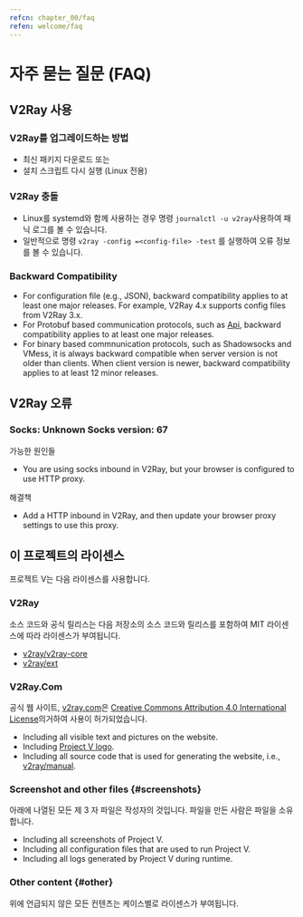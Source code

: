 ```yaml
---
refcn: chapter_00/faq
refen: welcome/faq
---
```


# 자주 묻는 질문 (FAQ)

## V2Ray 사용

### V2Ray를 업그레이드하는 방법

* 최신 패키지 다운로드 또는
* 설치 스크립트 다시 실행 (Linux 전용)

### V2Ray 충돌

* Linux를 systemd와 함께 사용하는 경우 명령 `journalctl -u v2ray`사용하여 패닉 로그를 볼 수 있습니다.
* 일반적으로 명령 `v2ray -config =<config-file> -test` 를 실행하여 오류 정보를 볼 수 있습니다.

### Backward Compatibility

* For configuration file (e.g., JSON), backward compatibility applies to at least one major releases. For example, V2Ray 4.x supports config files from V2Ray 3.x.
* For Protobuf based communication protocols, such as [Api](../api.md), backward compatibility applies to at least one major releases.
* For binary based commnunication protocols, such as Shadowsocks and VMess, it is always backward compatible when server version is not older than clients. When client version is newer, backward compatibility applies to at least 12 minor releases.

## V2Ray 오류

### Socks: Unknown Socks version: 67

가능한 원인들

* You are using socks inbound in V2Ray, but your browser is configured to use HTTP proxy.

해결책

* Add a HTTP inbound in V2Ray, and then update your browser proxy settings to use this proxy.

## 이 프로젝트의 라이센스

프로젝트 V는 다음 라이센스를 사용합니다.

### V2Ray

소스 코드와 공식 릴리스는 다음 저장소의 소스 코드와 릴리스를 포함하여 MIT 라이센스에 따라 라이센스가 부여됩니다.

* [v2ray/v2ray-core](https://www.github.com/v2ray/v2ray-core/)
* [v2ray/ext](https://www.github.com/v2ray/ext)

### V2Ray.Com

공식 웹 사이트, [v2ray.com](https://www.v2ray.com/)은 [Creative Commons Attribution 4.0 International License](https://creativecommons.org/licenses/by/4.0/)의거하여 사용이 허가되었습니다.

* Including all visible text and pictures on the website.
* Including <a href="https://www.v2ray.com/resources/v2ray_1024.png" target="_blank">Project V logo</a>.
* Including all source code that is used for generating the website, i.e., [v2ray/manual](https://www.github.com/v2ray/manual).

### Screenshot and other files {#screenshots}

아래에 나열된 모든 제 3 자 파일은 작성자의 것입니다. 파일을 만든 사람은 파일을 소유합니다.

* Including all screenshots of Project V.
* Including all configuration files that are used to run Project V.
* Including all logs generated by Project V during runtime.

### Other content {#other}

위에 언급되지 않은 모든 컨텐츠는 케이스별로 라이센스가 부여됩니다.